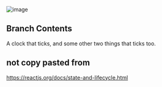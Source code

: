 ![image](https://i.imgur.com/vaCEQbe.png)

## Branch Contents
A clock that ticks, and some other two things that ticks too.



## not copy pasted from
https://reactjs.org/docs/state-and-lifecycle.html
